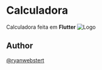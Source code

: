 # Calculadora

 Calculadora feita em **Flutter**
![Logo](https://upload.wikimedia.org/wikipedia/commons/1/17/Google-flutter-logo.png)

    
## Author

 [@ryanwebstert](https://www.github.com/ryanwebstert)

  
